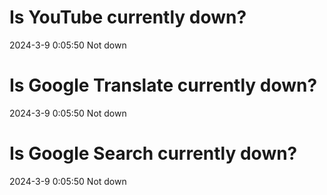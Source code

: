 # Is YouTube currently down?

2024-3-9 0:05:50 Not down

# Is Google Translate currently down?

2024-3-9 0:05:50 Not down

# Is Google Search currently down?

2024-3-9 0:05:50 Not down

